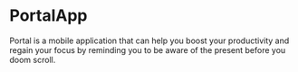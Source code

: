 # PortalApp
Portal is a mobile application that can help you boost your productivity and regain your focus by reminding you to be aware of the present before you doom scroll.
